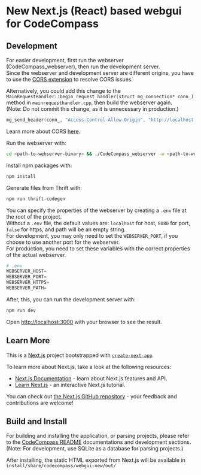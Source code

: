 # New Next.js (React) based webgui for CodeCompass

## Development

For easier development, first run the webserver (CodeCompass_webserver), then run the development server.\
Since the webserver and development server are different origins, you have to use the [CORS extension](https://chrome.google.com/webstore/detail/allow-cors-access-control/lhobafahddgcelffkeicbaginigeejlf?hl=en) to resolve CORS issues.

Alternatively, you could add this change to the `MainRequestHandler::begin_request_handler(struct mg_connection* conn_)` method in `mainrequesthandler.cpp`, then build the webserver again.\
(Note: Do not commit this change, as it is unnecessary in production.)

```c
mg_send_header(conn_, "Access-Control-Allow-Origin", "http://localhost:3000");
```

Learn more about CORS [here](https://www.moesif.com/blog/technical/cors/Authoritative-Guide-to-CORS-Cross-Origin-Resource-Sharing-for-REST-APIs/).

Run the webserver with:

```bash
cd <path-to-webserver-binary> && ./CodeCompass_webserver -w <path-to-workspace-folder> -p <port>
```

Install npm packages with:

```bash
npm install
```

Generate files from Thrift with:

```bash
npm run thrift-codegen
```

You can specify the properties of the webserver by creating a `.env` file at the root of the project.\
Without a `.env` file, the default values are: `localhost` for host, `8080` for port, `false` for https, and path will be an empty string.\
For development, you may only need to set the `WEBSERVER_PORT`, if you choose to use another port for the webserver.\
For production, you need to set these variables with the correct properties of the actual webserver.

```py
# .env
WEBSERVER_HOST=
WEBSERVER_PORT=
WEBSERVER_HTTPS=
WEBSERVER_PATH=
```

After, this, you can run the development server with:

```bash
npm run dev
```

Open [http://localhost:3000](http://localhost:3000) with your browser to see the result.

## Learn More

This is a [Next.js](https://nextjs.org/) project bootstrapped with [`create-next-app`](https://github.com/vercel/next.js/tree/canary/packages/create-next-app).

To learn more about Next.js, take a look at the following resources:

- [Next.js Documentation](https://nextjs.org/docs) - learn about Next.js features and API.
- [Learn Next.js](https://nextjs.org/learn) - an interactive Next.js tutorial.

You can check out [the Next.js GitHub repository](https://github.com/vercel/next.js/) - your feedback and contributions are welcome!

## Build and Install

For building and installing the application, or parsing projects, please refer to the [CodeCompass README](/README.md) documentations and development sections.\
(Note: For development, use SQLite as a database for parsing projects.)

After installing, the static HTML exported from Next.js will be available in `install/share/codecompass/webgui-new/out/`
